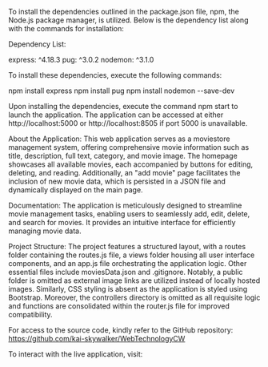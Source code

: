 To install the dependencies outlined in the package.json file, npm, the Node.js package manager, is utilized. Below is the dependency list along with the commands for installation:

Dependency List:

express: ^4.18.3
pug: ^3.0.2
nodemon: ^3.1.0

To install these dependencies, execute the following commands:

npm install express
npm install pug
npm install nodemon --save-dev

Upon installing the dependencies, execute the command npm start to launch the application. The application can be accessed at either http://localhost:5000 or http://localhost:8505 if port 5000 is unavailable.

About the Application:
This web application serves as a moviestore management system, offering comprehensive movie information such as title, description, full text, category, and movie image. The homepage showcases all available movies, each accompanied by buttons for editing, deleting, and reading. Additionally, an "add movie" page facilitates the inclusion of new movie data, which is persisted in a JSON file and dynamically displayed on the main page.

Documentation:
The application is meticulously designed to streamline movie management tasks, enabling users to seamlessly add, edit, delete, and search for movies. It provides an intuitive interface for efficiently managing movie data.

Project Structure:
The project features a structured layout, with a routes folder containing the routes.js file, a views folder housing all user interface components, and an app.js file orchestrating the application logic. Other essential files include moviesData.json and .gitignore. Notably, a public folder is omitted as external image links are utilized instead of locally hosted images. Similarly, CSS styling is absent as the application is styled using Bootstrap. Moreover, the controllers directory is omitted as all requisite logic and functions are consolidated within the router.js file for improved compatibility.

For access to the source code, kindly refer to the GitHub repository: https://github.com/kai-skywalker/WebTechnologyCW

To interact with the live application, visit: 